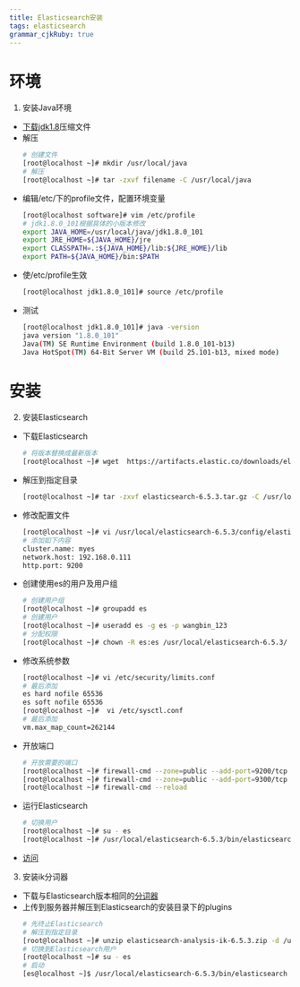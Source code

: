 ```yaml
---
title: Elasticsearch安装
tags: elasticsearch
grammar_cjkRuby: true
---
```


# 环境
1. 安装Java环境
*  [下载jdk1.8](http://www.oracle.com/technetwork/java/javase/downloads/jdk8-downloads-2133151.html  )压缩文件  
*  解压
	``` bash
	# 创建文件
	[root@localhost ~]# mkdir /usr/local/java
	# 解压
	[root@localhost ~]# tar -zxvf filename -C /usr/local/java
	```
*  编辑/etc/下的profile文件，配置环境变量
	``` bash
	[root@localhost software]# vim /etc/profile
	# jdk1.8.0_101根据具体的小版本修改
	export JAVA_HOME=/usr/local/java/jdk1.8.0_101
	export JRE_HOME=${JAVA_HOME}/jre
	export CLASSPATH=.:${JAVA_HOME}/lib:${JRE_HOME}/lib
	export PATH=${JAVA_HOME}/bin:$PATH
	```
* 使/etc/profile生效
	``` bash
	[root@localhost jdk1.8.0_101]# source /etc/profile
	```
* 测试
	``` bash
	[root@localhost jdk1.8.0_101]# java -version
	java version "1.8.0_101"
	Java(TM) SE Runtime Environment (build 1.8.0_101-b13)
	Java HotSpot(TM) 64-Bit Server VM (build 25.101-b13, mixed mode)
	```
# 安装
2. 安装Elasticsearch
* 下载Elasticsearch
  ```bash
  # 将版本替换成最新版本
  [root@localhost ~]# wget  https://artifacts.elastic.co/downloads/elasticsearch/elasticsearch-6.5.3.tar.gz
  ```
* 解压到指定目录
  ```bash
  [root@localhost ~]# tar -zxvf elasticsearch-6.5.3.tar.gz -C /usr/local/
  ```
* 修改配置文件
  ```bash
  [root@localhost ~]# vi /usr/local/elasticsearch-6.5.3/config/elasticsearch.yml
  # 添加如下内容
  cluster.name: myes
  network.host: 192.168.0.111
  http.port: 9200
  ```
* 创建使用es的用户及用户组
  ```bash
  # 创建用户组
  [root@localhost ~]# groupadd es
  # 创建用户
  [root@localhost ~]# useradd es -g es -p wangbin_123
  # 分配权限
  [root@localhost ~]# chown -R es:es /usr/local/elasticsearch-6.5.3/
  ```
* 修改系统参数
  ```bash
  [root@localhost ~]# vi /etc/security/limits.conf
  # 最后添加
  es hard nofile 65536
  es soft nofile 65536
  [root@localhost ~]#  vi /etc/sysctl.conf
  # 最后添加
  vm.max_map_count=262144
  ```
* 开放端口
  ```bash
  # 开放需要的端口
  [root@localhost ~]# firewall-cmd --zone=public --add-port=9200/tcp --permanent
  [root@localhost ~]# firewall-cmd --zone=public --add-port=9300/tcp --permanent
  [root@localhost ~]# firewall-cmd --reload
  ```
* 运行Elasticsearch
  ```bash
  # 切换用户
  [root@localhost ~]# su - es
  [root@localhost ~]# /usr/local/elasticsearch-6.5.3/bin/elasticsearch
  ```
* [访问](http://192.168.0.111:9200/)

3. 安装ik分词器
* 下载与Elasticsearch版本相同的[分词器](https://github.com/medcl/elasticsearch-analysis-ik/releases)
* 上传到服务器并解压到Elasticsearch的安装目录下的plugins
  ```bash
  # 先终止Elasticsearch
  # 解压到指定目录
  [root@localhost ~]# unzip elasticsearch-analysis-ik-6.5.3.zip -d /usr/local/elasticsearch-6.5.3/plugins/elasticsearch-analysis-ik-6.5.3
  # 切换到Elasticsearch用户
  [root@localhost ~]# su - es
  # 启动
  [es@localhost ~]$ /usr/local/elasticsearch-6.5.3/bin/elasticsearch

  ```